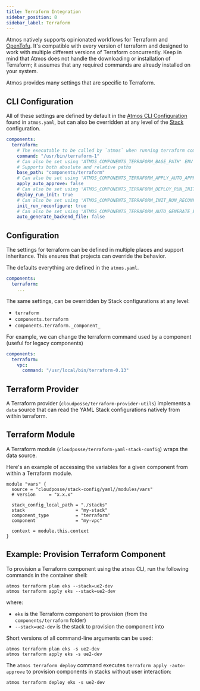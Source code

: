 ```yaml
---
title: Terraform Integration
sidebar_position: 8
sidebar_label: Terraform
---
```


Atmos natively supports opinionated workflows for Terraform and [OpenTofu](/integrations/opentofu).
It's compatible with every version of terraform and designed to work with multiple different versions of Terraform concurrently.
Keep in mind that Atmos does not handle the downloading or installation of Terraform; it assumes that any required commands are
already installed on your system.

Atmos provides many settings that are specific to Terraform.

## CLI Configuration

All of these settings are defined by default in the [Atmos CLI Configuration](/cli/configuration) found in `atmos.yaml`, but can also be overridden at any level of the [Stack](/core-concepts/stacks/#schema) configuration.

```yaml
components:
  terraform:
    # The executable to be called by `atmos` when running terraform commands.
    command: "/usr/bin/terraform-1"
    # Can also be set using 'ATMOS_COMPONENTS_TERRAFORM_BASE_PATH' ENV var, or '--terraform-dir' command-line argument
    # Supports both absolute and relative paths
    base_path: "components/terraform"
    # Can also be set using 'ATMOS_COMPONENTS_TERRAFORM_APPLY_AUTO_APPROVE' ENV var
    apply_auto_approve: false
    # Can also be set using 'ATMOS_COMPONENTS_TERRAFORM_DEPLOY_RUN_INIT' ENV var, or '--deploy-run-init' command-line argument
    deploy_run_init: true
    # Can also be set using 'ATMOS_COMPONENTS_TERRAFORM_INIT_RUN_RECONFIGURE' ENV var, or '--init-run-reconfigure' command-line argument
    init_run_reconfigure: true
    # Can also be set using 'ATMOS_COMPONENTS_TERRAFORM_AUTO_GENERATE_BACKEND_FILE' ENV var, or '--auto-generate-backend-file' command-line argument
    auto_generate_backend_file: false
```

## Configuration

The settings for terraform can be defined in multiple places and support inheritance. This ensures that projects can override the behavior.

The defaults everything are defined in the `atmos.yaml`.

```yaml
components:
  terraform:
    ...
```

The same settings, can be overridden by Stack configurations at any level:

- `terraform`
- `components.terraform`
- `components.terraform._component_`

For example, we can change the terraform command used by a component (useful for legacy components)

```yaml
components:
  terraform:
    vpc:
      command: "/usr/local/bin/terraform-0.13"
```

## Terraform Provider

A Terraform provider (`cloudposse/terraform-provider-utils`) implements a `data` source that can read the YAML Stack configurations natively from
within terraform.

## Terraform Module

A Terraform module (`cloudposse/terraform-yaml-stack-config`) wraps the data source.

Here's an example of accessing the variables for a given component from within a Terraform module.

```hcl
module "vars" {
  source = "cloudposse/stack-config/yaml//modules/vars"
  # version     = "x.x.x"

  stack_config_local_path = "./stacks"
  stack                   = "my-stack"
  component_type          = "terraform"
  component               = "my-vpc"

  context = module.this.context
}
```

## Example: Provision Terraform Component

To provision a Terraform component using the `atmos` CLI, run the following commands in the container shell:

```console
atmos terraform plan eks --stack=ue2-dev
atmos terraform apply eks --stack=ue2-dev
```

where:

- `eks` is the Terraform component to provision (from the `components/terraform` folder)
- `--stack=ue2-dev` is the stack to provision the component into

Short versions of all command-line arguments can be used:

```console
atmos terraform plan eks -s ue2-dev
atmos terraform apply eks -s ue2-dev
```

The `atmos terraform deploy` command executes `terraform apply -auto-approve` to provision components in stacks without user interaction:

```console
atmos terraform deploy eks -s ue2-dev
```
